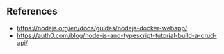 
## References

- https://nodejs.org/en/docs/guides/nodejs-docker-webapp/
- https://auth0.com/blog/node-js-and-typescript-tutorial-build-a-crud-api/
